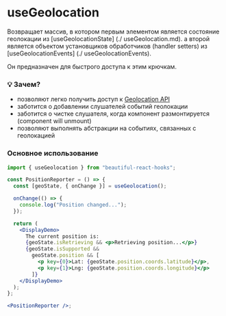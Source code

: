 # useGeolocation

Возвращает массив, в котором первым элементом является состояние геолокации из [useGeolocationState] (./ useGeolocation.md).
а второй является объектом установщиков обработчиков (handler setters) из [useGeolocationEvents] (./ useGeolocationEvents).

Он предназначен для быстрого доступа к этим крючкам.

### 💡 Зачем?

- позволяют легко получить доступ к [Geolocation API](https://developer.mozilla.org/en-US/docs/Web/API/Geolocation_API/Using_the_Geolocation_API)
- заботится о добавлении слушателей событий геолокации
- заботится о чистке слушателя, когда компонент размонтируется (component will unmount)
- позволяют выполнять абстракции на событиях, связанных с геолокацией

### Основное использование

```jsx harmony
import { useGeolocation } from "beautiful-react-hooks";

const PositionReporter = () => {
  const [geoState, { onChange }] = useGeolocation();

  onChange(() => {
    console.log("Position changed...");
  });

  return (
    <DisplayDemo>
      The current position is:
      {geoState.isRetrieving && <p>Retrieving position...</p>}
      {geoState.isSupported &&
        geoState.position && [
          <p key={0}>Lat: {geoState.position.coords.latitude}</p>,
          <p key={1}>Lng: {geoState.position.coords.longitude}</p>
        ]}
    </DisplayDemo>
  );
};

<PositionReporter />;
```
